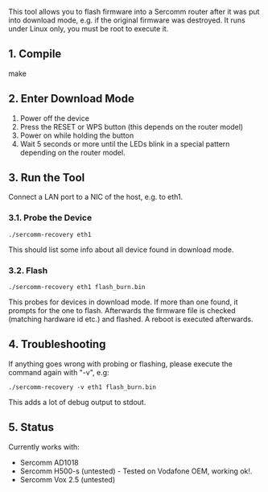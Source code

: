 This tool allows you to flash firmware into a Sercomm router after it
was put into download mode, e.g. if the original firmware was destroyed.
It runs under Linux only, you must be root to execute it.

## 1. Compile


make


## 2. Enter Download Mode

 1. Power off the device
 2. Press the RESET or WPS button (this depends on the router model)
 3. Power on while holding the button
 4. Wait 5 seconds or more until the LEDs blink in a special pattern depending on the router model.


## 3. Run the Tool

Connect a LAN port to a NIC of the host, e.g. to eth1.

### 3.1. Probe the Device
`./sercomm-recovery eth1`

This should list some info about all device found in download mode.


### 3.2. Flash


`./sercomm-recovery eth1 flash_burn.bin`

This probes for devices in download mode. If more than one found, it
prompts for the one to flash. Afterwards the firmware file is checked
(matching hardware id etc.) and flashed. A reboot is executed afterwards.


## 4. Troubleshooting

If anything goes wrong with probing or flashing, please execute the command
again with "-v", e.g:

`./sercomm-recovery -v eth1 flash_burn.bin`

This adds a lot of debug output to stdout.


## 5. Status

Currently works with:  

* Sercomm AD1018
* Sercomm H500-s (untested) - Tested on Vodafone OEM, working ok!.
* Sercomm Vox 2.5 (untested)
